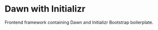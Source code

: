 Dawn with Initializr
============

Frontend framework containing Dawn and Initializr Bootstrap boilerplate.
